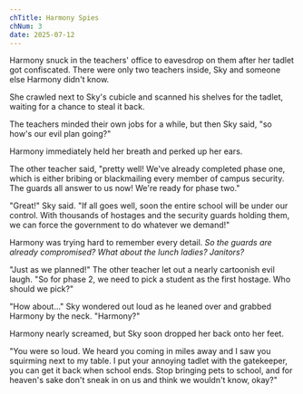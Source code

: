 ```yaml
---
chTitle: Harmony Spies
chNum: 3
date: 2025-07-12
---
```


Harmony snuck in the teachers' office to eavesdrop on them after her tadlet got confiscated. There were only two teachers inside, Sky and someone else Harmony didn't know.

She crawled next to Sky's cubicle and scanned his shelves for the tadlet, waiting for a chance to steal it back.

The teachers minded their own jobs for a while, but then Sky said, "so how's our evil plan going?"

Harmony immediately held her breath and perked up her ears.

The other teacher said, "pretty well! We've already completed phase one, which is either bribing or blackmailing every member of campus security. The guards all answer to us now! We're ready for phase two."

"Great!" Sky said. "If all goes well, soon the entire school will be under our control. With thousands of hostages and the security guards holding them, we can force the government to do whatever we demand!"

Harmony was trying hard to remember every detail. *So the guards are already compromised? What about the lunch ladies? Janitors?*

"Just as we planned!" The other teacher let out a nearly cartoonish evil laugh. "So for phase 2, we need to pick a student as the first hostage. Who should we pick?"

"How about…" Sky wondered out loud as he leaned over and grabbed Harmony by the neck. "Harmony?"

Harmony nearly screamed, but Sky soon dropped her back onto her feet.

"You were so loud. We heard you coming in miles away and I saw you squirming next to my table. I put your annoying tadlet with the gatekeeper, you can get it back when school ends. Stop bringing pets to school, and for heaven's sake don't sneak in on us and think we wouldn't know, okay?"
